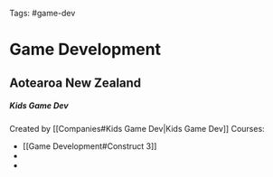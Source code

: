 
Tags: #game-dev 

# Game Development
## Aotearoa New Zealand

##### Kids Game Dev
Created by [[Companies#Kids Game Dev|Kids Game Dev]]
Courses:
- [[Game Development#Construct 3]]
- 
- 